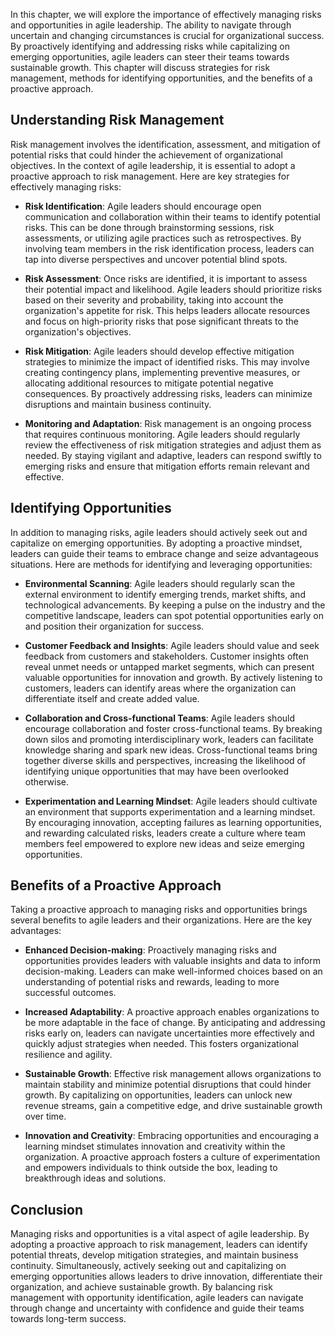 
In this chapter, we will explore the importance of effectively managing risks and opportunities in agile leadership. The ability to navigate through uncertain and changing circumstances is crucial for organizational success. By proactively identifying and addressing risks while capitalizing on emerging opportunities, agile leaders can steer their teams towards sustainable growth. This chapter will discuss strategies for risk management, methods for identifying opportunities, and the benefits of a proactive approach.

Understanding Risk Management
-----------------------------

Risk management involves the identification, assessment, and mitigation of potential risks that could hinder the achievement of organizational objectives. In the context of agile leadership, it is essential to adopt a proactive approach to risk management. Here are key strategies for effectively managing risks:

* **Risk Identification**: Agile leaders should encourage open communication and collaboration within their teams to identify potential risks. This can be done through brainstorming sessions, risk assessments, or utilizing agile practices such as retrospectives. By involving team members in the risk identification process, leaders can tap into diverse perspectives and uncover potential blind spots.

* **Risk Assessment**: Once risks are identified, it is important to assess their potential impact and likelihood. Agile leaders should prioritize risks based on their severity and probability, taking into account the organization's appetite for risk. This helps leaders allocate resources and focus on high-priority risks that pose significant threats to the organization's objectives.

* **Risk Mitigation**: Agile leaders should develop effective mitigation strategies to minimize the impact of identified risks. This may involve creating contingency plans, implementing preventive measures, or allocating additional resources to mitigate potential negative consequences. By proactively addressing risks, leaders can minimize disruptions and maintain business continuity.

* **Monitoring and Adaptation**: Risk management is an ongoing process that requires continuous monitoring. Agile leaders should regularly review the effectiveness of risk mitigation strategies and adjust them as needed. By staying vigilant and adaptive, leaders can respond swiftly to emerging risks and ensure that mitigation efforts remain relevant and effective.

Identifying Opportunities
-------------------------

In addition to managing risks, agile leaders should actively seek out and capitalize on emerging opportunities. By adopting a proactive mindset, leaders can guide their teams to embrace change and seize advantageous situations. Here are methods for identifying and leveraging opportunities:

* **Environmental Scanning**: Agile leaders should regularly scan the external environment to identify emerging trends, market shifts, and technological advancements. By keeping a pulse on the industry and the competitive landscape, leaders can spot potential opportunities early on and position their organization for success.

* **Customer Feedback and Insights**: Agile leaders should value and seek feedback from customers and stakeholders. Customer insights often reveal unmet needs or untapped market segments, which can present valuable opportunities for innovation and growth. By actively listening to customers, leaders can identify areas where the organization can differentiate itself and create added value.

* **Collaboration and Cross-functional Teams**: Agile leaders should encourage collaboration and foster cross-functional teams. By breaking down silos and promoting interdisciplinary work, leaders can facilitate knowledge sharing and spark new ideas. Cross-functional teams bring together diverse skills and perspectives, increasing the likelihood of identifying unique opportunities that may have been overlooked otherwise.

* **Experimentation and Learning Mindset**: Agile leaders should cultivate an environment that supports experimentation and a learning mindset. By encouraging innovation, accepting failures as learning opportunities, and rewarding calculated risks, leaders create a culture where team members feel empowered to explore new ideas and seize emerging opportunities.

Benefits of a Proactive Approach
--------------------------------

Taking a proactive approach to managing risks and opportunities brings several benefits to agile leaders and their organizations. Here are the key advantages:

* **Enhanced Decision-making**: Proactively managing risks and opportunities provides leaders with valuable insights and data to inform decision-making. Leaders can make well-informed choices based on an understanding of potential risks and rewards, leading to more successful outcomes.

* **Increased Adaptability**: A proactive approach enables organizations to be more adaptable in the face of change. By anticipating and addressing risks early on, leaders can navigate uncertainties more effectively and quickly adjust strategies when needed. This fosters organizational resilience and agility.

* **Sustainable Growth**: Effective risk management allows organizations to maintain stability and minimize potential disruptions that could hinder growth. By capitalizing on opportunities, leaders can unlock new revenue streams, gain a competitive edge, and drive sustainable growth over time.

* **Innovation and Creativity**: Embracing opportunities and encouraging a learning mindset stimulates innovation and creativity within the organization. A proactive approach fosters a culture of experimentation and empowers individuals to think outside the box, leading to breakthrough ideas and solutions.

Conclusion
----------

Managing risks and opportunities is a vital aspect of agile leadership. By adopting a proactive approach to risk management, leaders can identify potential threats, develop mitigation strategies, and maintain business continuity. Simultaneously, actively seeking out and capitalizing on emerging opportunities allows leaders to drive innovation, differentiate their organization, and achieve sustainable growth. By balancing risk management with opportunity identification, agile leaders can navigate through change and uncertainty with confidence and guide their teams towards long-term success.
